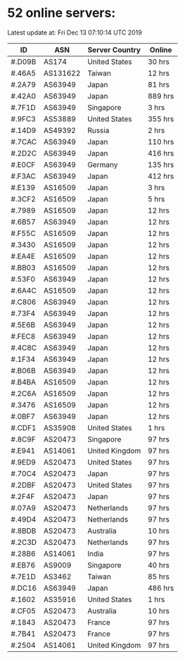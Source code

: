 # 52 online servers:

Latest update at: Fri Dec 13 07:10:14 UTC 2019

| ID | ASN | Server Country | Online |
| -- | --- | -------------- | ------ |
| #.D09B | AS174 | United States | 30 hrs |
| #.46A5 | AS131622 | Taiwan | 12 hrs |
| #.2A79 | AS63949 | Japan | 81 hrs |
| #.42A0 | AS63949 | Japan | 889 hrs |
| #.7F1D | AS63949 | Singapore | 3 hrs |
| #.9FC3 | AS53889 | United States | 355 hrs |
| #.14D9 | AS49392 | Russia | 2 hrs |
| #.7CAC | AS63949 | Japan | 110 hrs |
| #.2D2C | AS63949 | Japan | 416 hrs |
| #.E0CF | AS63949 | Germany | 135 hrs |
| #.F3AC | AS63949 | Japan | 412 hrs |
| #.E139 | AS16509 | Japan | 3 hrs |
| #.3CF2 | AS16509 | Japan | 5 hrs |
| #.7989 | AS16509 | Japan | 12 hrs |
| #.6B57 | AS63949 | Japan | 12 hrs |
| #.F55C | AS16509 | Japan | 12 hrs |
| #.3430 | AS16509 | Japan | 12 hrs |
| #.EA4E | AS16509 | Japan | 12 hrs |
| #.BB03 | AS16509 | Japan | 12 hrs |
| #.53F0 | AS63949 | Japan | 12 hrs |
| #.6A4C | AS16509 | Japan | 12 hrs |
| #.C806 | AS63949 | Japan | 12 hrs |
| #.73F4 | AS63949 | Japan | 12 hrs |
| #.5E6B | AS63949 | Japan | 12 hrs |
| #.FEC8 | AS63949 | Japan | 12 hrs |
| #.4C8C | AS63949 | Japan | 12 hrs |
| #.1F34 | AS63949 | Japan | 12 hrs |
| #.B06B | AS63949 | Japan | 12 hrs |
| #.B4BA | AS16509 | Japan | 12 hrs |
| #.2C6A | AS16509 | Japan | 12 hrs |
| #.3476 | AS16509 | Japan | 12 hrs |
| #.0BF7 | AS63949 | Japan | 12 hrs |
| #.CDF1 | AS35908 | United States | 1 hrs |
| #.8C9F | AS20473 | Singapore | 97 hrs |
| #.E941 | AS14061 | United Kingdom | 97 hrs |
| #.9ED9 | AS20473 | United States | 97 hrs |
| #.70C4 | AS20473 | Japan | 97 hrs |
| #.2DBF | AS20473 | United States | 97 hrs |
| #.2F4F | AS20473 | Japan | 97 hrs |
| #.07A9 | AS20473 | Netherlands | 97 hrs |
| #.49D4 | AS20473 | Netherlands | 97 hrs |
| #.8BDB | AS20473 | Australia | 10 hrs |
| #.2C3D | AS20473 | Netherlands | 97 hrs |
| #.28B6 | AS14061 | India | 97 hrs |
| #.EB76 | AS9009 | Singapore | 40 hrs |
| #.7E1D | AS3462 | Taiwan | 85 hrs |
| #.DC16 | AS63949 | Japan | 486 hrs |
| #.1602 | AS35916 | United States | 1 hrs |
| #.CF05 | AS20473 | Australia | 10 hrs |
| #.1843 | AS20473 | France | 97 hrs |
| #.7B41 | AS20473 | France | 97 hrs |
| #.2504 | AS14061 | United Kingdom | 97 hrs |

